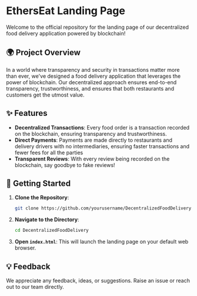 # EthersEat Landing Page

Welcome to the official repository for the landing page of our decentralized food delivery application powered by blockchain!

## 🌍 Project Overview

In a world where transparency and security in transactions matter more than ever, we've designed a food delivery application that leverages the power of blockchain. Our decentralized approach ensures end-to-end transparency, trustworthiness, and ensures that both restaurants and customers get the utmost value.

## ✨ Features

-   **Decentralized Transactions**: Every food order is a transaction recorded on the blockchain, ensuring transparency and trustworthiness.
-   **Direct Payments**: Payments are made directly to restaurants and delivery drivers with no intermediaries, ensuring faster transactions and fewer fees for all the parties
-   **Transparent Reviews**: With every review being recorded on the blockchain, say goodbye to fake reviews!

## 🚀 Getting Started

1. **Clone the Repository**:

    ```bash
    git clone https://github.com/yourusername/DecentralizedFoodDelivery.git
    ```

2. **Navigate to the Directory**:

    ```bash
    cd DecentralizedFoodDelivery
    ```

3. **Open `index.html`**: This will launch the landing page on your default web browser.

## 💡 Feedback

We appreciate any feedback, ideas, or suggestions. Raise an issue or reach out to our team directly.
